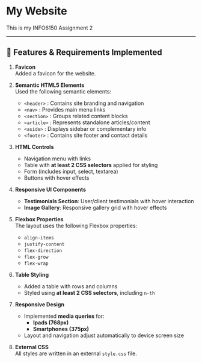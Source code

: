# My Website

This is my INFO6150 Assignment 2

---
## 🔹 Features & Requirements Implemented

1. **Favicon**  
   Added a favicon for the website.

2. **Semantic HTML5 Elements**  
   Used the following semantic elements:
   - `<header>` : Contains site branding and navigation  
   - `<nav>` : Provides main menu links  
   - `<section>` : Groups related content blocks  
   - `<article>` : Represents standalone articles/content  
   - `<aside>` : Displays sidebar or complementary info  
   - `<footer>` : Contains site footer and contact details  

3. **HTML Controls**
   - Navigation menu with links  
   - Table with **at least 2 CSS selectors** applied for styling  
   - Form (includes input, select, textarea)  
   - Buttons with hover effects  

4. **Responsive UI Components**
   - **Testimonials Section**: User/client testimonials with hover interaction  
   - **Image Gallery**: Responsive gallery grid with hover effects  

5. **Flexbox Properties**  
   The layout uses the following Flexbox properties:
   - `align-items`  
   - `justify-content`  
   - `flex-direction`  
   - `flex-grow`  
   - `flex-wrap`  

6. **Table Styling**
   - Added a table with rows and columns  
   - Styled using **at least 2 CSS selectors**, including `n-th`

7. **Responsive Design**
   - Implemented **media queries** for:  
     - **Ipads (768px)**  
     - **Smartphones (375px)**  
   - Layout and navigation adjust automatically to device screen size  

8. **External CSS**  
   All styles are written in an external `style.css` file.  
